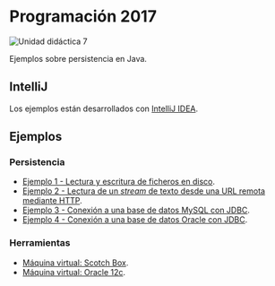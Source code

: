 # Programación 2017

![Unidad didáctica 7](https://img.shields.io/badge/UD-7-a4c639.svg)

Ejemplos sobre persistencia en Java.

## IntelliJ

Los ejemplos están desarrollados con [IntelliJ IDEA](https://www.jetbrains.com/idea/).

## Ejemplos

### Persistencia

- [Ejemplo 1 - Lectura y escritura de ficheros en disco](./01_ficheros/).
- [Ejemplo 2 - Lectura de un *stream* de texto desde una URL remota mediante HTTP](./02_http/).
- [Ejemplo 3 - Conexión a una base de datos MySQL con JDBC]().
- [Ejemplo 4 - Conexión a una base de datos Oracle con JDBC]().

### Herramientas

- [Máquina virtual: Scotch Box](https://github.com/Egibide/scotch-box).
- [Máquina virtual: Oracle 12c](https://github.com/Egibide/vagrant-oracle-12-ee-linux).

